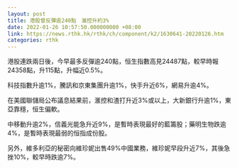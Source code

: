 ```yaml
---
layout: post
title: 港股曾反彈逾240點　滙控升約3%
date: 2022-01-26 10:57:50.000000000 +08:00
link: https://news.rthk.hk/rthk/ch/component/k2/1630641-20220126.htm
categories: rthk
---
```


港股連跌兩日後，今早最多反彈逾240點，恒生指數高見24487點，較早時報24358點，升115點，升幅近0.5%。

科技指數升逾1%，騰訊和京東集團升逾1%，快手升近6%，網易升逾4%。

在美國聯儲局公布議息結果前，滙控和渣打升近3%或以上，大新銀行升逾1%，東亞靠穩，恒生偏軟。

中移動升逾2%，信義光能急升近9%，是暫時表現最好的藍籌股；藥明生物跌逾4%，是暫時表現最弱的恒指成份股。

另外，維多利亞的秘密向維珍妮出售49%中國業務，維珍妮早段升近7%，其後急挫10%，較早時跌逾7%。
